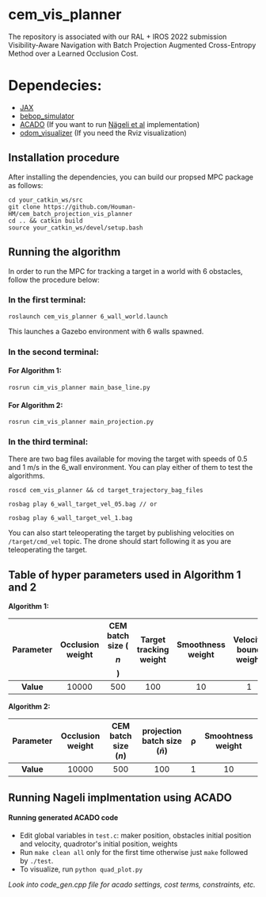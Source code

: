# cem_vis_planner
The repository is associated with our RAL + IROS 2022 submission Visibility-Aware Navigation with Batch Projection Augmented Cross-Entropy Method over a Learned Occlusion Cost.

# Dependecies:

* [JAX](https://github.com/google/jax)
* [bebop_simulator](https://github.com/Houman-HM/bebop_simulator/tree/bebop_hokuyo)
* [ACADO](https://acado.github.io/index.html) (If you want to run [Nägeli et al](https://ieeexplore.ieee.org/document/7847361) implementation)
* [odom_visualizer](https://github.com/HKUST-Aerial-Robotics/plan_utils/tree/master/odom_visualization) (If you need the Rviz visualization)

## Installation procedure
After installing the dependencies, you can build our propsed MPC package as follows:
``` 
cd your_catkin_ws/src
git clone https://github.com/Houman-HM/cem_batch_projection_vis_planner
cd .. && catkin build
source your_catkin_ws/devel/setup.bash
```
## Running the algorithm

In order to run the MPC for tracking a target in a world with 6 obstacles, follow the procedure below:

### In the first terminal:
```
roslaunch cem_vis_planner 6_wall_world.launch
```

This launches a Gazebo environment with 6 walls spawned.
### In the second terminal:

#### For Algorithm 1:

```
rosrun cim_vis_planner main_base_line.py
```
#### For Algorithm 2:
```
rosrun cim_vis_planner main_projection.py
```

### In the third terminal:

There are two bag files available for moving the target with speeds of 0.5 and 1 m/s in the 6_wall environment. You can play either of them to test the algorithms.

```
roscd cem_vis_planner && cd target_trajectory_bag_files

rosbag play 6_wall_target_vel_05.bag // or

rosbag play 6_wall_target_vel_1.bag
```
You can also start teleoperating the target by publishing velocities on ``` /target/cmd_vel ``` topic. The drone should start following it as you are teleoperating the target.

## Table of hyper parameters used in Algorithm 1 and 2

**Algorithm 1:**

| **Parameter**  | Occlusion weight | CEM batch size ($$n$$)| Target tracking weight| Smoothness weight| Velocity bound weight| Acceleration bound weight|
| :----: | :----: | :----:  | :----:  | :----:  | :----:  | :----:  | 
| **Value** | 10000| 500 | 100 | 10 | 1 | 1 |

**Algorithm 2:** 

| **Parameter** | Occlusion weight | CEM batch size ($n$)| projection batch size ($\bar n$)| &rho; | Smoohtness weight|
| :----: | :----: | :----:  | :----:  | :----:  | :----:|
| **Value**| 10000 | 500 | 100 | 1 | 10 |


## Running Nageli implmentation using ACADO
#### Running generated ACADO code
* Edit global variables in ```test.c```: maker position, obstacles initial position and velocity, quadrotor's initial position, weights
* Run ```make clean all``` only for the first time otherwise just ```make``` followed by ```./test```.
* To visualize, run ```python quad_plot.py```

_Look into code_gen.cpp file for acado settings, cost terms, constraints, etc._
